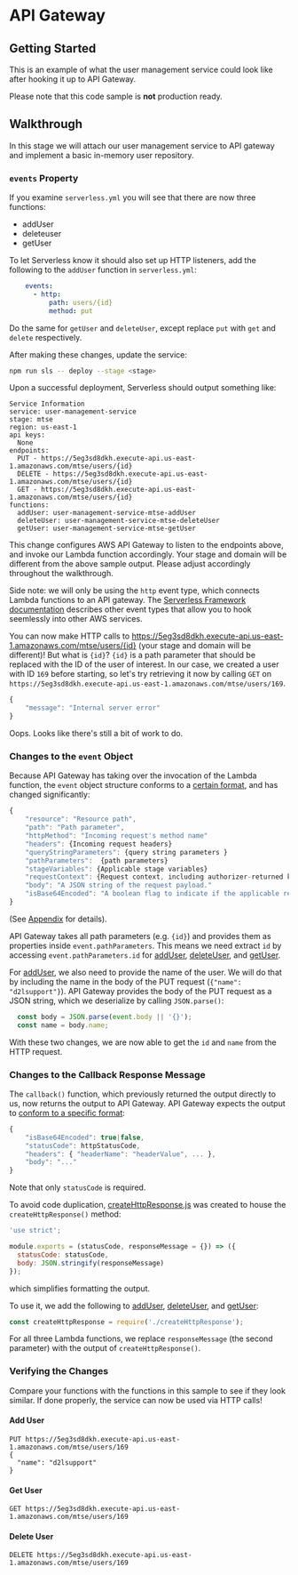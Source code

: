 # API Gateway

## Getting Started

This is an example of what the user management service could look like after
hooking it up to API Gateway.

Please note that this code sample is **not** production ready.

## Walkthrough

In this stage we will attach our user management service to API gateway and implement a basic in-memory user repository.

### `events` Property

If you examine `serverless.yml` you will see that there are now three functions:

- addUser
- deleteuser
- getUser

To let Serverless know it should also set up HTTP listeners, add the following
to the `addUser` function in `serverless.yml`:

```yaml
    events:
      - http:
          path: users/{id}
          method: put
```

Do the same for `getUser` and `deleteUser`, except replace `put` with `get` and
`delete` respectively.

After making these changes, update the service:

```sh
npm run sls -- deploy --stage <stage>
```

Upon a successful deployment, Serverless should output something like:

```
Service Information
service: user-management-service
stage: mtse
region: us-east-1
api keys:
  None
endpoints:
  PUT - https://5eg3sd8dkh.execute-api.us-east-1.amazonaws.com/mtse/users/{id}
  DELETE - https://5eg3sd8dkh.execute-api.us-east-1.amazonaws.com/mtse/users/{id}
  GET - https://5eg3sd8dkh.execute-api.us-east-1.amazonaws.com/mtse/users/{id}
functions:
  addUser: user-management-service-mtse-addUser
  deleteUser: user-management-service-mtse-deleteUser
  getUser: user-management-service-mtse-getUser
```

This change configures AWS API Gateway to listen to the endpoints above, and
invoke our Lambda function accordingly. Your stage and domain will be different
from the above sample output. Please adjust accordingly throughout the
walkthrough.

Side note: we will only be using the `http` event type, which connects Lambda
functions to an API gateway. The [Serverless Framework
documentation](https://serverless.com/framework/docs/providers/aws/events/)
describes other event types that allow you to hook seemlessly into other AWS
services.

You can now make HTTP calls to
https://5eg3sd8dkh.execute-api.us-east-1.amazonaws.com/mtse/users/{id} (your
stage and domain will be different)! But what is `{id}`? `{id}` is a path
parameter that should be replaced with the ID of the user of interest. In our
case, we created a user with ID `169` before starting, so let's try retrieving
it now by calling `GET` on
`https://5eg3sd8dkh.execute-api.us-east-1.amazonaws.com/mtse/users/169`.

```js
{
    "message": "Internal server error"
}
```

Oops. Looks like there's still a bit of work to do.

### Changes to the `event` Object

Because API Gateway has taking over the invocation of the Lambda function, the
`event` object structure conforms to a [certain
format](http://docs.aws.amazon.com/apigateway/latest/developerguide/api-gateway-set-up-simple-proxy.html#api-gateway-simple-proxy-for-lambda-input-format),
and has changed significantly:

```js
{
    "resource": "Resource path",
    "path": "Path parameter",
    "httpMethod": "Incoming request's method name"
    "headers": {Incoming request headers}
    "queryStringParameters": {query string parameters }
    "pathParameters":  {path parameters}
    "stageVariables": {Applicable stage variables}
    "requestContext": {Request context, including authorizer-returned key-value pairs}
    "body": "A JSON string of the request payload."
    "isBase64Encoded": "A boolean flag to indicate if the applicable request payload is Base64-encode"
}
```

(See [Appendix](#appendix) for details).

API Gateway takes all path parameters (e.g. `{id}`) and provides them as
properties inside `event.pathParameters`. This means we need extract `id` by
accessing `event.pathParameters.id` for [addUser](addUser.js),
[deleteUser](./deleteUser.js), and [getUser](./getUser.js).

For [addUser](./addUser.js), we also need to provide the name of the user. We
will do that by including the name in the body of the PUT request (`{"name":
"d2lsupport"}`). API Gateway provides the body of the PUT request as a JSON
string, which we deserialize by calling `JSON.parse()`:

```js
  const body = JSON.parse(event.body || '{}');
  const name = body.name;
```

With these two changes, we are now able to get the `id` and `name` from the HTTP
request.

### Changes to the Callback Response Message

The `callback()` function, which previously returned the output directly to us,
now returns the output to API Gateway. API Gateway expects the output to
[conform to a specific
format](http://docs.aws.amazon.com/apigateway/latest/developerguide/api-gateway-set-up-simple-proxy.html#api-gateway-simple-proxy-for-lambda-output-format):

```js
{
    "isBase64Encoded": true|false,
    "statusCode": httpStatusCode,
    "headers": { "headerName": "headerValue", ... },
    "body": "..."
}
```

Note that only `statusCode` is required.

To avoid code duplication, [createHttpResponse.js](./createHttpResponse.js) was
created to house the `createHttpResponse()` method:

```js
'use strict';

module.exports = (statusCode, responseMessage = {}) => ({
  statusCode: statusCode,
  body: JSON.stringify(responseMessage)
});
```

which simplifies formatting the output.

To use it, we add the following to [addUser](./addUser.js),
[deleteUser](./deleteUser.js), and [getUser](./getUser.js):

```js
const createHttpResponse = require('./createHttpResponse');
```

For all three Lambda functions, we replace `responseMessage` (the second
parameter) with the output of `createHttpResponse()`.

### Verifying the Changes

Compare your functions with the functions in this sample to see if they look
similar. If done properly, the service can now be used via HTTP calls!

#### Add User

```
PUT https://5eg3sd8dkh.execute-api.us-east-1.amazonaws.com/mtse/users/169
{
  "name": "d2lsupport"
}
```

#### Get User

```
GET https://5eg3sd8dkh.execute-api.us-east-1.amazonaws.com/mtse/users/169
```

#### Delete User

```
DELETE https://5eg3sd8dkh.execute-api.us-east-1.amazonaws.com/mtse/users/169
```

